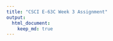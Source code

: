 ```yaml
---
title: "CSCI E-63C Week 3 Assignment"
output: 
  html_document:
    keep_md: true
---
```


































